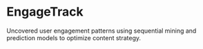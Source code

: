 # EngageTrack
Uncovered user engagement patterns using sequential mining and prediction models to optimize content strategy.
